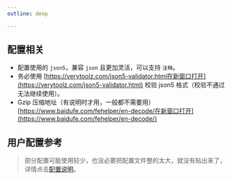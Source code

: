 ```yaml
---
outline: deep

---
```


## 配置相关

- 配置使用的 `json5`，兼容 `json` 且更加灵活，可以支持 `注释`。
- 务必使用 [https://verytoolz.com/json5-validator.html在新窗口打开](https://verytoolz.com/json5-validator.html) 校验 json5 格式（校验不通过无法继续使用）。
- Gzip 压缩地址（有说明时才用，一般都不需要用）[https://www.baidufe.com/fehelper/en-decode/在新窗口打开](https://www.baidufe.com/fehelper/en-decode/)

## 用户配置参考

> 部分配置可能使用较少，也没必要把配置文件整的太大，就没有贴出来了，详情点击[配置说明](/biliTools/config/account.html)。



